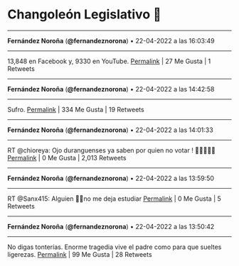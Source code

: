 # Changoleón Legislativo 🙈
*****
**Fernández Noroña** (**@fernandeznorona**) • 22-04-2022 a las 16:03:49
*****
13,848 en Facebook y, 9330 en YouTube.
[Permalink](https://twitter.com/fernandeznorona/status/1517655443853570048) | 27 Me Gusta | 1 Retweets
*****
**Fernández Noroña** (**@fernandeznorona**) • 22-04-2022 a las 14:42:58
*****
Sufro.
[Permalink](https://twitter.com/fernandeznorona/status/1517635096961970176) | 334 Me Gusta | 19 Retweets
*****
**Fernández Noroña** (**@fernandeznorona**) • 22-04-2022 a las 14:01:33
*****
RT @chioreya: Ojo duranguenses ya saben por quien no votar ! 🤮🤮🤮🤮🤮
[Permalink](https://twitter.com/fernandeznorona/status/1517624675093819392) | 0 Me Gusta | 2,013 Retweets
*****
**Fernández Noroña** (**@fernandeznorona**) • 22-04-2022 a las 13:59:50
*****
RT @Sanx415: Alguien 🐾🐾no me deja estudiar
[Permalink](https://twitter.com/fernandeznorona/status/1517624245395755008) | 0 Me Gusta | 5 Retweets
*****
**Fernández Noroña** (**@fernandeznorona**) • 22-04-2022 a las 13:50:42
*****
No digas tonterías. Enorme tragedia vive el padre como para que sueltes ligerezas.
[Permalink](https://twitter.com/fernandeznorona/status/1517621946594209792) | 99 Me Gusta | 28 Retweets